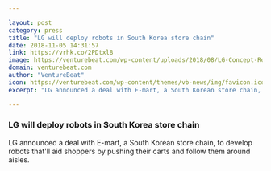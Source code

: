 ```yaml
---

layout: post
category: press
title: "LG will deploy robots in South Korea store chain"
date: 2018-11-05 14:31:57
link: https://vrhk.co/2PDtxl8
image: https://venturebeat.com/wp-content/uploads/2018/08/LG-Concept-Robots-1.jpg?fit=1600%2C1000&strip=all
domain: venturebeat.com
author: "VentureBeat"
icon: https://venturebeat.com/wp-content/themes/vb-news/img/favicon.ico
excerpt: "LG announced a deal with E-mart, a South Korean store chain, to develop robots that'll aid shoppers by pushing their carts and follow them around aisles."

---
```


### LG will deploy robots in South Korea store chain

LG announced a deal with E-mart, a South Korean store chain, to develop robots that'll aid shoppers by pushing their carts and follow them around aisles.